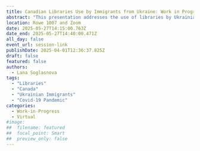 ```yaml
---
title: Canadian Libraries Use by Immigrants from Ukraine: Work in Progress
abstract: "This presentation addresses the use of libraries by Ukrainian immigrants in Canada based on a mixed methods study conducted primarily in Saskatchewan and Alberta, Canada. The objectives are to investigate the frequency and purpose of library use by the participants, and their preference for library type and services. The findings are important for improving library services to immigrants and refugees."
location: Rowe 1007 and Zoom
date: 2025-05-27T14:15:00.763Z
date_end: 2025-05-27T14:40:00.471Z
all_day: false
event_url: session-link
publishDate: 2025-04-01T12:36:37.825Z
draft: false
featured: false
authors:
  - Lana Soglasnova
tags:
  - "Libraries" 
  - "Canada" 
  - "Ukrainian Immigrants"
  - "Covid-19 Pandemic"
categories:
  - Work-in-Progress
  - Virtual
#image:
##  filename: featured
##  focal_point: Smart
##  preview_only: false
---
```

